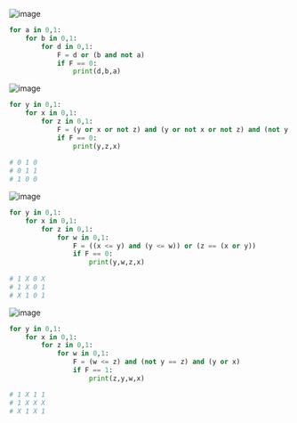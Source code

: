 ![image](https://user-images.githubusercontent.com/70198995/174295597-51499b23-c373-48d0-98ec-06a2751575bc.png)

```python
for a in 0,1:
    for b in 0,1:
        for d in 0,1:
            F = d or (b and not a)
            if F == 0:
                print(d,b,a)
```

![image](https://user-images.githubusercontent.com/70198995/174296690-f25dfe0b-530c-4ddf-9d4a-dc19351d37e1.png)

```python
for y in 0,1:
    for x in 0,1:
        for z in 0,1:
            F = (y or x or not z) and (y or not x or not z) and (not y or x or z)
            if F == 0:
                print(y,z,x)
                
# 0 1 0
# 0 1 1
# 1 0 0
```

![image](https://user-images.githubusercontent.com/70198995/174297775-c25f2512-a569-4c2a-9945-80a845cab06d.png)

```python
for y in 0,1:
    for x in 0,1:
        for z in 0,1:
            for w in 0,1:
                F = ((x <= y) and (y <= w)) or (z == (x or y))
                if F == 0:
                    print(y,w,z,x)
                
# 1 X 0 X
# 1 X 0 1
# X 1 0 1
```

![image](https://user-images.githubusercontent.com/70198995/174298869-76359322-b4a2-4341-a1f3-f7fb20cd72f0.png)

```python
for y in 0,1:
    for x in 0,1:
        for z in 0,1:
            for w in 0,1:
                F = (w <= z) and (not y == z) and (y or x)
                if F == 1:
                    print(z,y,w,x)

# 1 X 1 1
# 1 X X X
# X 1 X 1
```
